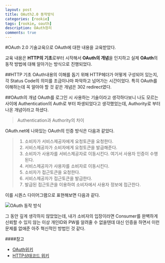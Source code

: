 ```yaml
---
layout: post
title: OAuth2.0 동작방식
categories: [rookie]
tags: [rookie, oauth]
description: OAuth정리
comments: true
---
```


#OAuth 2.0
기술교육으로 OAuth에 대한 내용을 교육받았다. 

교육 내용은 **HTTP의 기초**로부터 시작해서 **OAuth의 개념**을 인지하고 실제 **OAuth**의 동작 방법에 대해 알아가는 방식으로 진행되었다.

##HTTP 기초
OAuth내용의 이해를 돕기 위해 HTTP헤더가 어떻게 구성되어 있는지, 각 Status Code의 의미를 조금이나마 파악하고 넘어가는 시간이었다. 특히 OAuth를 이해하는데 꼭 알아야 할 것 같은 개념은 302 redirect였다.

##OAuth의 개념
OAuth를 로그인 시 사용하는 기술이라고 생각하다보니 나도 모르는 사이에 Authentication의 Auth로 부터 파생되었다고 생각했었는데, Authority로 부터 나온 개념이라고 하셨다.

>Authentication과 Authority의 차이

OAuth.net에 나와있는 OAuth의 인증 방식은 다음과 같았다.
>
>1. 소비자가 서비스제공자에게 요청토큰을 요청한다.
>2. 서비스제공자가 소비자에게 요청토큰을 발급해준다.
>3. 소비자가 사용자를 서비스제공자로 이동시킨다. 여기서 사용자 인증이 수행된다.
>4. 서비스제공자가 사용자를 소비자로 이동시킨다.
>5. 소비자가 접근토큰을 요청한다.
>6. 서비스제공자가 접근토큰을 발급한다.
>7. 발급된 접근토큰을 이용하여 소비자에서 사용자 정보에 접근한다.

이를 시퀀스 다이어그램으로 표현해보면 다음과 같다.

![OAuth 동작 방식](http://www.plantuml.com/plantuml/img/VPBDIiD058NtynINxXkq_jA5L7m0HN1TIZBWO9fWCd4T9Bgm-8V4Tj6K22rsaKrDn2xwH9cRTt0YDKsak1ikztpddCkqRDwnkDFL2U6CwnHgHwQXCSvCewD37OuF7NxUK3O0UyFCTV5k3A8tnY31roJzcelHj4O8EREf1VK3a5hRwSft4pOLmF0PR-z9CPGBFujDQ2XmOfbNJACM1WCGRqF9mc0EsSCWPx-xSWIdL6CMLNbkVPqK9hzAoTbIIbeCVH4dOh807Ds8S4AAnPNnjW8MlNIepTlSlA061XvaZr7cJpD_WFseQ83UK7nu_wGeLTrP0wroiFyautcY5rMkKMgo-uUHnWjGTKODtcQQU9dbp2MXNAkKOa-1ZgfIsrw5M6EvlCD-vN3UB8q_2MbHGvC_uHi0 "OAuth 2.0")


그 동안 깊게 생각하지 않았었는데, 내가 소비자의 입장이라면 Consumer를 완벽하게 신뢰할 수 있지 않는 이상 개인ID와 PW를 알려줄 수 없을텐데 대신 인증을 하면서 이런 문제를 없애준 아주 혁신적인 방법인 것 같다.

####참고
* [OAuth위키](https://ko.wikipedia.org/wiki/OAuth)
* [HTTP상태코드 위키](https://ko.wikipedia.org/wiki/HTTP_%EC%83%81%ED%83%9C_%EC%BD%94%EB%93%9C)
